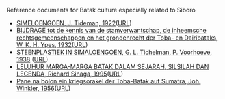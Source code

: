 Reference documents for Batak culture especially related to Siboro

* [SIMELOENGOEN, J. Tideman, 1922](jtideman-simeloengoen-1922/)([URL](https://github.com/Siboro-org/siboro-org.github.io/blob/f9fe9a555b76c2ab904bb46a904107860c8d0fd3/referencedocs/jtideman-simeloengoen-1922/MMKB24_079045000_pdf.pdf))
* [BIJDRAGE tot de kennis van de stamverwantschap, de inheemsche rechtsgemeenschappen en het grondenrecht der Toba- en Dairibataks, W. K. H. Ypes, 1932](wkhypes-bijdrage-1932/)([URL](https://github.com/Siboro-org/siboro-org.github.io/blob/f9fe9a555b76c2ab904bb46a904107860c8d0fd3/referencedocs/wkhypes-bijdrage-1932/MMKB05_000037015_pdf.pdf))
* [STEENPLASTIEK IN SIMALOENGOEN, G. L. Tichelman, P. Voorhoeve, 1938](gltichelman-steenplastiekensimaloengoen-1938/) ([URL](https://github.com/Siboro-org/siboro-org.github.io/blob/7888f0e0a78b469e7fa36dace726261b039b374b/referencedocs/gltichelman-steenplastiekensimaloengoen-1938/MMKB06_000003222_pdf.pdf))
* [LELUHUR MARGA-MARGA BATAK DALAM  SEJARAH, SILSILAH DAN LEGENDA, Richard Sinaga, 1995](leluhurmargamargabatak-rsinaga-1995/)([URL](https://github.com/Siboro-org/siboro-org.github.io/blob/238d72bce283ff0f65a7911bc28cd172cc012405/referencedocs/leluhurmargamargabatak-rsinaga-1995/c5NA6qMjo4EN.pdf))
* [Pane na bolon ein kriegsorakel der Toba-Batak auf Sumatra, Joh. Winkler, 1956](jwinkler-panenabolon-1956/)([URL](https://github.com/Siboro-org/siboro-org.github.io/blob/238d72bce283ff0f65a7911bc28cd172cc012405/referencedocs/jwinkler-panenabolon-1956/bki-article-p25_2.pdf))
